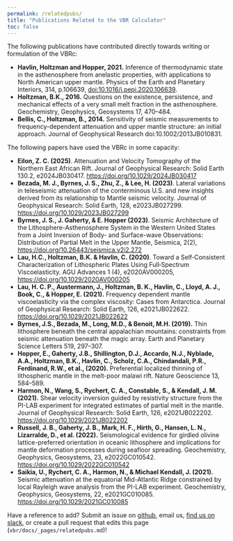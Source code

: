 ```yaml
---
permalink: /relatedpubs/
title: "Publications Related to the VBR Calculator"
toc: false
---
```


The following publications have contributed directly towards writing or formulation of the VBRc:

* **Havlin, Holtzman and Hopper, 2021.** Inference of thermodynamic state in the asthenosphere from anelastic properties, with applications to North American upper mantle. Physics of the Earth and Planetary Interiors, 314, p.106639, [doi:10.1016/j.pepi.2020.106639](https://doi.org/10.1016/j.pepi.2020.106639).
* **Holtzman, B.K., 2016.** Questions on the existence, persistence, and mechanical effects of a very small melt fraction in the asthenosphere. Geochemistry, Geophysics, Geosystems 17, 470–484.
* **Bellis, C., Holtzman, B., 2014.** Sensitivity of seismic measurements to frequency-dependent attenuation and upper mantle structure: an initial approach. Journal of Geophysical Research doi:10.1002/2013JB010831.

The following papers have used the VBRc in some capacity:

* **Eilon, Z. C. (2025)**. Attenuation and Velocity Tomography of the Northern East African Rift. Journal of Geophysical Research: Solid Earth 130.2, e2024JB030417. https://doi.org/10.1029/2024JB030417
* **Bezada, M. J., Byrnes, J. S., Zhu, Z., & Lee, H. (2023)**. Lateral variations in teleseismic attenuation of the conterminous U.S. and new insights derived from its relationship to Mantle seismic velocity. Journal of Geophysical Research: Solid Earth, 128, e2023JB027299. https://doi.org/10.1029/2023JB027299
* **Byrnes, J. S., J. Gaherty, & E. Hopper (2023)**. Seismic Architecture of the Lithosphere-Asthenosphere System in the Western United States from a Joint Inversion of Body- and Surface-wave Observations: Distribution of Partial Melt in the Upper Mantle, Seismica, 2(2), https://doi.org/10.26443/seismica.v2i2.272
* **Lau, H.C., Holtzman, B.K. & Havlin, C. (2020)**. Toward a Self‐Consistent Characterization of Lithospheric Plates Using Full‐Spectrum Viscoelasticity. AGU Advances 1 (4), e2020AV000205, https://doi.org/10.1029/2020AV000205
*  **Lau, H. C. P., Austermann, J., Holtzman, B. K., Havlin, C., Lloyd, A. J., Book, C., & Hopper, E. (2021).** Frequency dependent mantle viscoelasticity via the complex viscosity: Cases from Antarctica. Journal of Geophysical Research: Solid Earth, 126, e2021JB022622. https://doi.org/10.1029/2021JB022622
* **Byrnes, J.S., Bezada, M., Long, M.D., & Benoit, M.H. (2019).** Thin lithosphere beneath the central appalachian mountains: constraints from seismic attenuation beneath the magic array. Earth and Planetary Science Letters 519, 297–307.
* **Hopper, E., Gaherty, J.B., Shillington, D.J., Accardo, N.J., Nyblade, A.A., Holtzman, B.K., Havlin, C., Scholz, C.A., Chindandali, P.R., Ferdinand, R.W., et al., (2020).** Preferential localized thinning of lithospheric mantle in the melt-poor malawi rift. Nature Geoscience 13, 584–589.
*  **Harmon, N., Wang, S., Rychert, C. A., Constable, S., & Kendall, J. M. (2021).** Shear velocity inversion guided by resistivity structure from the PI-LAB experiment for integrated estimates of partial melt in the mantle. Journal of Geophysical Research: Solid Earth, 126, e2021JB022202. https://doi.org/10.1029/2021JB022202
* **Russell, J. B., Gaherty, J. B., Mark, H. F., Hirth, G., Hansen, L. N., Lizarralde, D., et al. (2022).** Seismological evidence for girdled olivine lattice-preferred orientation in oceanic lithosphere and implications for mantle deformation processes during seafloor spreading. Geochemistry, Geophysics, Geosystems, 23, e2022GC010542. https://doi.org/10.1029/2022GC010542
* **Saikia, U., Rychert, C. A., Harmon, N., & Michael Kendall, J. (2021).** Seismic attenuation at the equatorial Mid-Atlantic Ridge constrained by local Rayleigh wave analysis from the PI-LAB experiment. Geochemistry, Geophysics, Geosystems, 22, e2021GC010085. https://doi.org/10.1029/2021GC010085

Have a reference to add? Submit an issue on [github](https://github.com/vbr-calc/vbr/issues), email us, [find us on slack](https://join.slack.com/t/vbr-calc/shared_invite/enQtODI0MTk4NzIxNzkzLTZlYjMwYTc4MTVkOTg2ZDgyNTQxNTAxNjc2NmNkMzA2MmVjOTJkYjYzNjc1ZDJhNzg5ZWU2MzE4OTEyNmMxNGU), or create a pull request that edits this page (`vbr/docs/_pages/relatedpubs.md`)!
